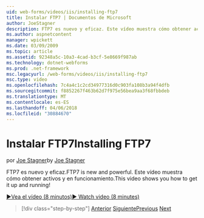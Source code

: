 ```yaml
---
uid: web-forms/videos/iis/installing-ftp7
title: Instalar FTP7 | Documentos de Microsoft
author: JoeStagner
description: FTP7 es nuevo y eficaz. Este vídeo muestra cómo obtener activos y en funcionamiento.
ms.author: aspnetcontent
manager: wpickett
ms.date: 03/09/2009
ms.topic: article
ms.assetid: 92348a5c-10a3-4cad-b3cf-5e8669f987ab
ms.technology: dotnet-webforms
ms.prod: .net-framework
msc.legacyurl: /web-forms/videos/iis/installing-ftp7
msc.type: video
ms.openlocfilehash: 7c4a4c1c2cd34977316d0c903fa108b3a94f4dfb
ms.sourcegitcommit: f8852267f463b62d7f975e56bea9aa3f68fbbdeb
ms.translationtype: MT
ms.contentlocale: es-ES
ms.lasthandoff: 04/06/2018
ms.locfileid: "30884670"
---
```

<a name="installing-ftp7"></a><span data-ttu-id="5466a-104">Instalar FTP7</span><span class="sxs-lookup"><span data-stu-id="5466a-104">Installing FTP7</span></span>
====================
<span data-ttu-id="5466a-105">por [Joe Stagner](https://github.com/JoeStagner)</span><span class="sxs-lookup"><span data-stu-id="5466a-105">by [Joe Stagner](https://github.com/JoeStagner)</span></span>

<span data-ttu-id="5466a-106">FTP7 es nuevo y eficaz.</span><span class="sxs-lookup"><span data-stu-id="5466a-106">FTP7 is new and powerful.</span></span> <span data-ttu-id="5466a-107">Este vídeo muestra cómo obtener activos y en funcionamiento.</span><span class="sxs-lookup"><span data-stu-id="5466a-107">This video shows you how to get it up and running!</span></span>

[<span data-ttu-id="5466a-108">&#9654;Vea el vídeo (8 minutos)</span><span class="sxs-lookup"><span data-stu-id="5466a-108">&#9654; Watch video (8 minutes)</span></span>](https://channel9.msdn.com/Blogs/ASP-NET-Site-Videos/installing-ftp7)

> [!div class="step-by-step"]
> <span data-ttu-id="5466a-109">[Anterior](creating-a-site-with-iis7-manager.md)
> [Siguiente](bit-rate-throttling.md)</span><span class="sxs-lookup"><span data-stu-id="5466a-109">[Previous](creating-a-site-with-iis7-manager.md)
[Next](bit-rate-throttling.md)</span></span>

